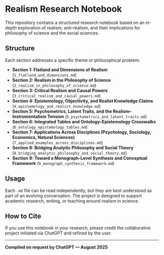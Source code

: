 # Realism Research Notebook

This repository contains a structured research notebook based on an in-depth exploration of realism, anti-realism, and their implications for philosophy of science and the social sciences.

## Structure

Each section addresses a specific theme or philosophical problem:
- **Section 1: Flatland and Dimensions of Realism** (`1_flatland_and_dimensions.md`)
- **Section 2: Realism in the Philosophy of Science** (`2_realism_in_philosophy_of_science.md`)
- **Section 3: Critical Realism and Causal Powers** (`3_critical_realism_and_causal_powers.md`)
- **Section 4: Epistemology, Objectivity, and Realist Knowledge Claims** (`4_epistemology_and_realist_knowledge.md`)
- **Section 5: Psychometrics, Latent Traits, and the Realism–Instrumentalism Tension** (`5_psychometrics_and_latent_traits.md`)
- **Section 6: Integrated Tables and Ontology–Epistemology Crosswalks** (`6_ontology_epistemology_tables.md`)
- **Section 7: Applications Across Disciplines (Psychology, Sociology, Economics, Natural Sciences)** (`7_applied_examples_across_disciplines.md`)
- **Section 8: Bridging Analytic Philosophy and Social Theory** (`8_bridging_analytic_philosophy_and_social_theory.md`)
- **Section 9: Toward a Monograph-Level Synthesis and Conceptual Framework** (`9_monograph_synthesis_framework.md`)

## Usage

Each `.md` file can be read independently, but they are best understood as part of an evolving conversation. The project is designed to support academic research, writing, or teaching around realism in science.

## How to Cite

If you use this notebook in your research, please credit the collaborative project initiated via ChatGPT and refined by the user.

---

**Compiled on request by ChatGPT — August 2025**
